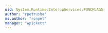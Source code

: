 ```yaml
---
uid: System.Runtime.InteropServices.FUNCFLAGS
author: "rpetrusha"
ms.author: "ronpet"
manager: "wpickett"
---
```

